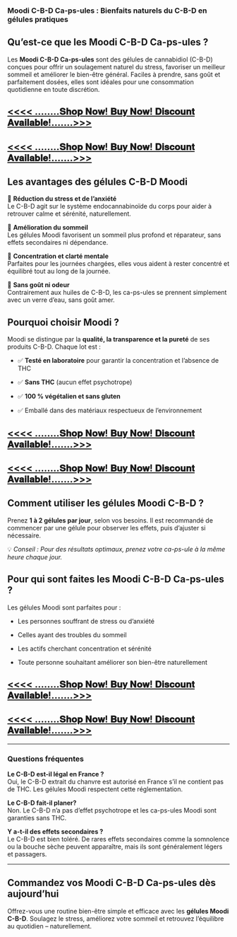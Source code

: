 <h3 data-start="328" data-end="397">Moodi C-B-D Ca-ps-ules : Bienfaits naturels du C-B-D en g&eacute;lules pratiques</h3>
<h2 data-start="399" data-end="440">Qu&rsquo;est-ce que les Moodi C-B-D Ca-ps-ules ?</h2>
<p data-start="442" data-end="752">Les <strong data-start="446" data-end="468">Moodi C-B-D Ca-ps-ules</strong> sont des g&eacute;lules de cannabidiol (C-B-D) con&ccedil;ues pour offrir un soulagement naturel du stress, favoriser un meilleur sommeil et am&eacute;liorer le bien-&ecirc;tre g&eacute;n&eacute;ral. Faciles &agrave; prendre, sans go&ucirc;t et parfaitement dos&eacute;es, elles sont id&eacute;ales pour une consommation quotidienne en toute discr&eacute;tion.</p>
<h2 data-start="442" data-end="752"><strong><a href="https://beastfitclub.com/moodi-cbd-capsules-fr/">&lt;&lt;&lt;&lt; &hellip;&hellip;..𝐒𝐡𝐨𝐩 𝐍𝐨𝐰! 𝐁𝐮𝐲 𝐍𝐨𝐰! 𝐃𝐢𝐬𝐜𝐨𝐮𝐧𝐭 𝐀𝐯𝐚𝐢𝐥𝐚𝐛𝐥𝐞!&hellip;&hellip;.&gt;&gt;&gt;</a></strong></h2>
<h2 data-start="442" data-end="752"><strong><a href="https://beastfitclub.com/moodi-cbd-capsules-fr/">&lt;&lt;&lt;&lt; &hellip;&hellip;..𝐒𝐡𝐨𝐩 𝐍𝐨𝐰! 𝐁𝐮𝐲 𝐍𝐨𝐰! 𝐃𝐢𝐬𝐜𝐨𝐮𝐧𝐭 𝐀𝐯𝐚𝐢𝐥𝐚𝐛𝐥𝐞!&hellip;&hellip;.&gt;&gt;&gt;</a></strong></h2>
<h2 data-start="754" data-end="792">Les avantages des g&eacute;lules C-B-D Moodi</h2>
<p data-start="794" data-end="948">🌿 <strong data-start="797" data-end="836">R&eacute;duction du stress et de l&rsquo;anxi&eacute;t&eacute;</strong><br data-start="836" data-end="839" /> Le C-B-D agit sur le syst&egrave;me endocannabino&iuml;de du corps pour aider &agrave; retrouver calme et s&eacute;r&eacute;nit&eacute;, naturellement.</p>
<p data-start="950" data-end="1089">🛌 <strong data-start="953" data-end="980">Am&eacute;lioration du sommeil</strong><br data-start="980" data-end="983" /> Les g&eacute;lules Moodi favorisent un sommeil plus profond et r&eacute;parateur, sans effets secondaires ni d&eacute;pendance.</p>
<p data-start="1091" data-end="1247">🧠 <strong data-start="1094" data-end="1129">Concentration et clart&eacute; mentale</strong><br data-start="1129" data-end="1132" /> Parfaites pour les journ&eacute;es charg&eacute;es, elles vous aident &agrave; rester concentr&eacute; et &eacute;quilibr&eacute; tout au long de la journ&eacute;e.</p>
<p data-start="1249" data-end="1382">💊 <strong data-start="1252" data-end="1274">Sans go&ucirc;t ni odeur</strong><br data-start="1274" data-end="1277" /> Contrairement aux huiles de C-B-D, les ca-ps-ules se prennent simplement avec un verre d&rsquo;eau, sans go&ucirc;t amer.</p>
<h2 data-start="1384" data-end="1411">Pourquoi choisir Moodi ?</h2>
<p data-start="1413" data-end="1518">Moodi se distingue par la <strong data-start="1439" data-end="1480">qualit&eacute;, la transparence et la puret&eacute;</strong> de ses produits C-B-D. Chaque lot est :</p>
<ul data-start="1520" data-end="1744">
<li data-start="1520" data-end="1599">
<p data-start="1522" data-end="1599">✅ <strong data-start="1524" data-end="1548">Test&eacute; en laboratoire</strong> pour garantir la concentration et l&rsquo;absence de THC</p>
</li>
<li data-start="1600" data-end="1642">
<p data-start="1602" data-end="1642">✅ <strong data-start="1604" data-end="1616">Sans THC</strong> (aucun effet psychotrope)</p>
</li>
<li data-start="1643" data-end="1682">
<p data-start="1645" data-end="1682">✅ <strong data-start="1647" data-end="1682">100 % v&eacute;g&eacute;talien et sans gluten</strong></p>
</li>
<li data-start="1683" data-end="1744">
<p data-start="1685" data-end="1744">✅ Emball&eacute; dans des mat&eacute;riaux respectueux de l&rsquo;environnement</p>
</li>
</ul>
<h2 data-start="442" data-end="752"><strong><a href="https://beastfitclub.com/moodi-cbd-capsules-fr/">&lt;&lt;&lt;&lt; &hellip;&hellip;..𝐒𝐡𝐨𝐩 𝐍𝐨𝐰! 𝐁𝐮𝐲 𝐍𝐨𝐰! 𝐃𝐢𝐬𝐜𝐨𝐮𝐧𝐭 𝐀𝐯𝐚𝐢𝐥𝐚𝐛𝐥𝐞!&hellip;&hellip;.&gt;&gt;&gt;</a></strong></h2>
<h2 data-start="442" data-end="752"><strong><a href="https://beastfitclub.com/moodi-cbd-capsules-fr/">&lt;&lt;&lt;&lt; &hellip;&hellip;..𝐒𝐡𝐨𝐩 𝐍𝐨𝐰! 𝐁𝐮𝐲 𝐍𝐨𝐰! 𝐃𝐢𝐬𝐜𝐨𝐮𝐧𝐭 𝐀𝐯𝐚𝐢𝐥𝐚𝐛𝐥𝐞!&hellip;&hellip;.&gt;&gt;&gt;</a></strong></h2>
<h2 data-start="1746" data-end="1789">Comment utiliser les g&eacute;lules Moodi C-B-D ?</h2>
<p data-start="1791" data-end="1946">Prenez <strong data-start="1798" data-end="1824">1 &agrave; 2 g&eacute;lules par jour</strong>, selon vos besoins. Il est recommand&eacute; de commencer par une g&eacute;lule pour observer les effets, puis d&rsquo;ajuster si n&eacute;cessaire.</p>
<p data-start="1948" data-end="2041">💡 <em data-start="1951" data-end="2041">Conseil : Pour des r&eacute;sultats optimaux, prenez votre ca-ps-ule &agrave; la m&ecirc;me heure chaque jour.</em></p>
<h2 data-start="2043" data-end="2091">Pour qui sont faites les Moodi C-B-D Ca-ps-ules ?</h2>
<p data-start="2093" data-end="2132">Les g&eacute;lules Moodi sont parfaites pour :</p>
<ul data-start="2134" data-end="2336">
<li data-start="2134" data-end="2182">
<p data-start="2136" data-end="2182">Les personnes souffrant de stress ou d&rsquo;anxi&eacute;t&eacute;</p>
</li>
<li data-start="2183" data-end="2221">
<p data-start="2185" data-end="2221">Celles ayant des troubles du sommeil</p>
</li>
<li data-start="2222" data-end="2270">
<p data-start="2224" data-end="2270">Les actifs cherchant concentration et s&eacute;r&eacute;nit&eacute;</p>
</li>
<li data-start="2271" data-end="2336">
<p data-start="2273" data-end="2336">Toute personne souhaitant am&eacute;liorer son bien-&ecirc;tre naturellement</p>
</li>
</ul>
<h2 data-start="442" data-end="752"><strong><a href="https://beastfitclub.com/moodi-cbd-capsules-fr/">&lt;&lt;&lt;&lt; &hellip;&hellip;..𝐒𝐡𝐨𝐩 𝐍𝐨𝐰! 𝐁𝐮𝐲 𝐍𝐨𝐰! 𝐃𝐢𝐬𝐜𝐨𝐮𝐧𝐭 𝐀𝐯𝐚𝐢𝐥𝐚𝐛𝐥𝐞!&hellip;&hellip;.&gt;&gt;&gt;</a></strong></h2>
<h2 data-start="442" data-end="752"><strong><a href="https://beastfitclub.com/moodi-cbd-capsules-fr/">&lt;&lt;&lt;&lt; &hellip;&hellip;..𝐒𝐡𝐨𝐩 𝐍𝐨𝐰! 𝐁𝐮𝐲 𝐍𝐨𝐰! 𝐃𝐢𝐬𝐜𝐨𝐮𝐧𝐭 𝐀𝐯𝐚𝐢𝐥𝐚𝐛𝐥𝐞!&hellip;&hellip;.&gt;&gt;&gt;</a></strong></h2>
<hr data-start="2338" data-end="2341" />
<h3 data-start="2343" data-end="2367">Questions fr&eacute;quentes</h3>
<p data-start="2369" data-end="2540"><strong data-start="2369" data-end="2404">Le C-B-D est-il l&eacute;gal en France ?</strong><br data-start="2404" data-end="2407" /> Oui, le C-B-D extrait du chanvre est autoris&eacute; en France s&rsquo;il ne contient pas de THC. Les g&eacute;lules Moodi respectent cette r&eacute;glementation.</p>
<p data-start="2542" data-end="2658"><strong data-start="2542" data-end="2569">Le C-B-D fait-il planer?</strong><br data-start="2569" data-end="2572" /> Non. Le C-B-D n&rsquo;a pas d&rsquo;effet psychotrope et les ca-ps-ules Moodi sont garanties sans THC.</p>
<p data-start="2660" data-end="2858"><strong data-start="2660" data-end="2697">Y a-t-il des effets secondaires ?</strong><br data-start="2697" data-end="2700" /> Le C-B-D est bien tol&eacute;r&eacute;. De rares effets secondaires comme la somnolence ou la bouche s&egrave;che peuvent appara&icirc;tre, mais ils sont g&eacute;n&eacute;ralement l&eacute;gers et passagers.</p>
<hr data-start="2860" data-end="2863" />
<h2 data-start="2865" data-end="2916">Commandez vos Moodi C-B-D Ca-ps-ules d&egrave;s aujourd&rsquo;hui</h2>
<p data-start="2918" data-end="3101">Offrez-vous une routine bien-&ecirc;tre simple et efficace avec les <strong data-start="2980" data-end="3001">g&eacute;lules Moodi C-B-D</strong>. Soulagez le stress, am&eacute;liorez votre sommeil et retrouvez l&rsquo;&eacute;quilibre au quotidien &ndash; naturellement.</p>
